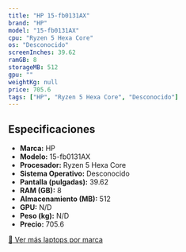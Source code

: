 ```yaml
---
title: "HP 15-fb0131AX"
brand: "HP"
model: "15-fb0131AX"
cpu: "Ryzen 5 Hexa Core"
os: "Desconocido"
screenInches: 39.62
ramGB: 8
storageMB: 512
gpu: ""
weightKg: null
price: 705.6
tags: ["HP", "Ryzen 5 Hexa Core", "Desconocido"]
---
```

## Especificaciones

- **Marca:** HP
- **Modelo:** 15-fb0131AX
- **Procesador:** Ryzen 5 Hexa Core
- **Sistema Operativo:** Desconocido
- **Pantalla (pulgadas):** 39.62
- **RAM (GB):** 8
- **Almacenamiento (MB):** 512
- **GPU:** N/D
- **Peso (kg):** N/D
- **Precio:** 705.6

[:rocket: Ver más laptops por marca](/brand/hp)
